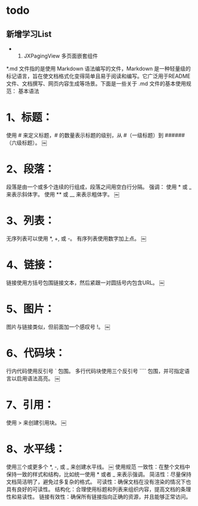 # todo

## 新增学习List

- 1. JXPagingView 多页面嵌套组件





















*.md 文件指的是使用 Markdown 语法编写的文件，Markdown 是一种轻量级的标记语言，旨在使文档格式化变得简单且易于阅读和编写。它广泛用于README文件、文档撰写、网页内容生成等场景。下面是一些关于 .md 文件的基本使用规范：
基本语法
# 1、标题：

使用 # 来定义标题，# 的数量表示标题的级别，从 #（一级标题）到 ######（六级标题）。
￼
# 2、段落：

段落是由一个或多个连续的行组成，段落之间用空白行分隔。
强调：
使用 * 或 _ 来表示斜体字。
使用 ** 或 __ 来表示粗体字。
￼
# 3、列表：

无序列表可以使用 *, +, 或 -。
有序列表使用数字加上点。
￼
# 4、链接：

链接使用方括号包围链接文本，然后紧跟一对圆括号内包含URL。
￼
# 5、图片：

图片与链接类似，但前面加一个感叹号 !。
￼
# 6、代码块：

行内代码使用反引号 ` 包围。
多行代码块使用三个反引号 ```` 包围，并可指定语言以启用语法高亮。
￼
# 7、引用：

使用 > 来创建引用块。
￼
# 8、水平线：

使用三个或更多个 *, -, 或 _ 来创建水平线。
￼
使用规范
一致性：在整个文档中保持一致的样式和结构，比如统一使用 * 或者 _ 来表示强调。
简洁性：尽量保持文档简洁明了，避免过多复杂的格式。
可读性：确保文档在没有渲染的情况下也具有良好的可读性。
结构化：合理使用标题和列表来组织内容，提高文档的条理性和易读性。
链接有效性：确保所有链接指向正确的资源，并且能够正常访问。



